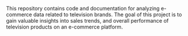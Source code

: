 This repository contains code and documentation for analyzing e-commerce data related to television brands. The goal of this project is to gain valuable insights into sales trends, and overall performance of television products on an e-commerce platform.
